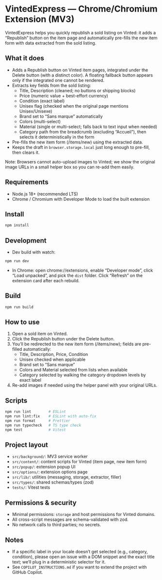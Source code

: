 # VintedExpress — Chrome/Chromium Extension (MV3)

VintedExpress helps you quickly republish a sold listing on Vinted: it adds a “Republish” button on the item page and automatically pre-fills the new item form with data extracted from the sold listing.

## What it does

- Adds a Republish button on Vinted item pages, integrated under the Delete button (with a distinct color). A floating fallback button appears only if the integrated one cannot be rendered.
- Extracts key fields from the sold listing:
  - Title, Description (cleaned; no buttons or shipping blocks)
  - Price (numeric value + best-effort currency)
  - Condition (exact label)
  - Unisex flag (checked when the original page mentions Unisex/Unisexe)
  - Brand set to “Sans marque” automatically
  - Colors (multi-select)
  - Material (single or multi-select; falls back to text input when needed)
  - Category path from the breadcrumb (excluding “Accueil”), then selects it deterministically in the form
- Pre-fills the new item form (/items/new) using the extracted data.
- Keeps the draft in `browser.storage.local` just long enough to pre-fill, then clears it.

Note: Browsers cannot auto-upload images to Vinted; we show the original image URLs in a small helper box so you can re-add them easily.

## Requirements

- Node.js 18+ (recommended LTS)
- Chrome / Chromium with Developer Mode to load the built extension

## Install

```bash
npm install
```

## Development

- Dev build with watch:

```bash
npm run dev
```

- In Chrome: open chrome://extensions, enable “Developer mode”, click “Load unpacked”, and pick the `dist` folder. Click “Refresh” on the extension card after each rebuild.

## Build

```bash
npm run build
```

## How to use

1. Open a sold item on Vinted.
2. Click the Republish button under the Delete button.
3. You’ll be redirected to the new item form (/items/new); fields are pre-filled automatically:
   - Title, Description, Price, Condition
   - Unisex checked when applicable
   - Brand set to “Sans marque”
   - Colors and Material selected from lists when available
   - Category selected by walking the category dropdown levels by exact label
4. Re-add images if needed using the helper panel with your original URLs.

## Scripts

```bash
npm run lint        # ESLint
npm run lint:fix    # ESLint with auto-fix
npm run format      # Prettier
npm run typecheck   # TS type check
npm test            # Vitest
```

## Project layout

- `src/background/`: MV3 service worker
- `src/content/`: content scripts for Vinted (item page, new item form)
- `src/popup/`: extension popup UI
- `src/options/`: extension options page
- `src/lib/`: utilities (messaging, storage, extractor, filler)
- `src/types/`: shared schemas/types (zod)
- `tests/`: Vitest tests

## Permissions & security

- Minimal permissions: `storage` and host permissions for Vinted domains.
- All cross-script messages are schema-validated with zod.
- No network calls to third parties; no secrets.

## Notes

- If a specific label in your locale doesn’t get selected (e.g., category, condition), please open an issue with a DOM snippet and the exact title text; we’ll plug in a deterministic selector for it.
- See `COPILOT_INSTRUCTIONS.md` if you want to extend the project with GitHub Copilot.
